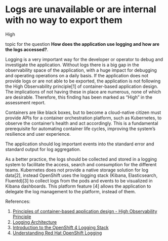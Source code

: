 # Logs are unavailable or are internal with no way to export them

<div class="risk-rounded-box high">High</div>

topic for the question **How does the application use logging and how are the logs accessed?**.

Logging is a very important way for the developer or operator to debug and
investigate the application. Without logs there is a big gap in the observability
space of the application, with a huge impact for debugging and operating operations
on a daily basis. If the application does not provide logs or are not able to be
exported, the application is not following the High Observability principle[1]
of container-based application design. The implications of not having these in
place are numerous, none of which are desirable. Therefore, this finding has been
marked as “High” in the assessment report.

Containers are like black boxes, but to become a cloud-native citizen must
provide APIs for a container orchestration platform, such as Kubernetes, to
observe the container’s health and act accordingly. This is a fundamental
prerequisite for automating container life cycles, improving the system’s resilience
and user experience. 

The application should log important events into the standard error and
standard output for log aggregation.

As a better practice, the logs should be collected and stored in a logging system
to facilitate the access, search and consumption for the different teams.
Kubernetes does not provide a native storage solution for log data[2], instead
OpenShift uses the logging stack (Kibana, Elasticsearch, Fluentd)[3] to collect
logs from the pods and events to be visualized in Kibana dashboards. This platform
feature [4] allows the application to delegate the log management to the platform,
instead of them.

References:

1. [Principles of container-based application design - High Observability Principle](https://www.redhat.com/en/resources/cloud-native-container-design-whitepaper)
2. [Logging Architecture](https://kubernetes.io/docs/concepts/cluster-administration/logging/)
3. [Introduction to the OpenShift 4 Logging Stack](https://cloud.redhat.com/blog/introduction-to-the-openshift-4-logging-stack)
4. [Understanding Red Hat OpenShift Logging](https://docs.openshift.com/container-platform/4.8/logging/cluster-logging.html)
